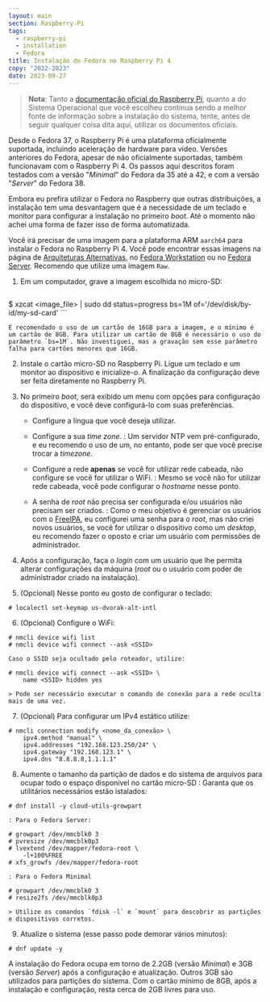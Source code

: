 ```yaml
---
layout: main
section: Raspberry-Pi
tags:
  - raspberry-pi
  - installation
  - Fedora
title: Instalação do Fedora no Raspberry Pi 4
copy: "2022-2023"
date: 2023-09-27
---
```


> **Nota**: Tanto a [documentação oficial do Raspberry Pi](https://www.raspberrypi.com/software/), quanto a do Sistema Operacional que você escolheu continua sendo a melhor fonte de informação sobre a instalação do sistema, tente, antes de seguir qualquer coisa dita aqui, utilizar os documentos oficiais.

Desde o Fedora 37, o Raspberry Pi é uma plataforma oficialmente suportada, incluindo aceleração de hardware para vídeo.  Versões anteriores do Fedora, apesar de não oficialmente suportadas, também funcionavam com o Raspberry Pi 4. Os passos aqui descritos foram testados com a versão "_Minimal_" do Fedora da 35 até a 42, e com a versão "_Server_" do Fedora 38.

Embora eu prefira utilizar o Fedora no Raspberry que outras distribuições, a instalação tem uma desvantagem que é a necessidade de um teclado e monitor para configurar a instalação no primeiro _boot_. Até o momento não achei uma forma de fazer isso de forma automatizada.

Você irá precisar de uma imagem para a plataforma ARM `aarch64` para instalar o Fedora no Raspberry Pi 4. Você pode encontrar essas imagens na página de [Arquiteturas Alternativas](https://alt.fedoraproject.org/alt/), no [Fedora Workstation](https://fedoraproject.org/workstation/download/) ou no [Fedora Server](https://fedoraproject.org/server/download/). Recomendo que utilize uma imagem `Raw`.

1. Em um computador, grave a imagem escolhida no micro-SD:

    ```sh
$ xzcat <image_file> | sudo dd status=progress bs=1M of='/dev/disk/by-id/my-sd-card'
    ```

    É recomendado o uso de um cartão de 16GB para a imagem, e o mínimo é um cartão de 8GB. Para utilizar um cartão de 8GB é necessário o uso do parâmetro `bs=1M`. Não investiguei, mas a gravação sem esse parâmetro falha para cartões menores que 16GB.

2. Instale o cartão micro-SD no Raspberry Pi. Ligue um teclado e um monitor ao dispositivo e inicialize-o. A finalização da configuração deve ser feita diretamente no Raspberry Pi.

3. No primeiro _boot_, será exibido um menu com opções para configuração do dispositivo, e você deve configurá-lo com suas preferências.

    * Configure a língua que você deseja utilizar.

    * Configure a sua _time zone_.
    : Um servidor NTP vem pré-configurado, e eu recomendo o uso de um, no entanto, pode ser que você precise trocar a _timezone_.

    * Configure a rede **apenas** se você for utilizar rede cabeada, não configure se você for utilizar o WiFi.
    :  Mesmo se você não for utilizar rede cabeada, você pode configurar o _hostname_ nesse ponto.

    * A senha de _root_ não precisa ser configurada e/ou usuários não precisam ser criados.
    :  Como o meu objetivo é gerenciar os usuários com o [FreeIPA](/projects/freeipa), eu configurei uma senha para o _root_, mas não criei novos usuários, se você for utilizar o dispositivo como um _desktop_, eu recomendo fazer o oposto e criar um usuário com permissões de administrador.

4. Após a configuração, faça o _login_ com um usuário que lhe permita alterar configurações da máquina (_root_ ou o usuário com poder de administrador criado na instalação).

5. (Opcional) Nesse ponto eu gosto de configurar o teclado:
```nohl
# localectl set-keymap us-dvorak-alt-intl
```

6. (Opcional) Configure o WiFi:
```nohl
# nmcli device wifi list
# nmcli device wifi connect --ask <SSID>
```
    Caso o SSID seja ocultado pelo roteador, utilize:
```nohl
# nmcli device wifi connect --ask <SSID> \
    name <SSID> hidden yes
```
    > Pode ser necessário executar o comando de conexão para a rede oculta mais de uma vez.

7. (Opcional) Para configurar um IPv4 estático utilize:
```nohl
# nmcli connection modify <nome_da_conexão> \
    ipv4.method "manual" \
    ipv4.addresses "192.168.123.250/24" \
    ipv4.gateway "192.168.123.1" \
    ipv4.dns "8.8.8.8,1.1.1.1"
```

8. Aumente o tamanho da partição de dados e do sistema de arquivos para ocupar todo o espaço disponível no cartão micro-SD
    : Garanta que os utilitários necessários estão istalados:
```nohl
# dnf install -y cloud-utils-growpart
```
    : Para o Fedora Server:
```nohl
# growpart /dev/mmcblk0 3
# pvresize /dev/mmcblk0p3
# lvextend /dev/mapper/fedora-root \
    -l+100%FREE
# xfs_growfs /dev/mapper/fedora-root
```
    : Para o Fedora Minimal
```nohl
# growpart /dev/mmcblk0 3
# resize2fs /dev/mmcblk0p3
```
    > Utilize os comandos `fdisk -l` e `mount` para descobrir as partições e dispositivos corretos.

9. Atualize o sistema (esse passo pode demorar vários minutos):
```nohl
# dnf update -y
```

A instalação do Fedora ocupa em torno de 2.2GB (versão _Minimal_) e 3GB (versão _Server_) após a configuração e atualização. Outros 3GB são utilizados para partições do sistema. Com o cartão mínimo de 8GB, após a instalação e configuração, resta cerca de 2GB livres para uso.

